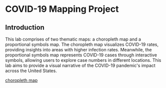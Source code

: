 # COVID-19 Mapping Project

## Introduction

This lab comprises of two thematic maps: a choropleth map and a proportional symbols map. The choropleth map visualizes COVID-19 rates, providing insights into areas with higher infection rates. Meanwhile, the proportional symbols map represents COVID-19 cases through interactive symbols, allowing users to explore case numbers in different locations. This lab aims to provide a visual narrative of the COVID-19 pandemic's impact across the United States. 

[choropleth map](./img/map1.png)
